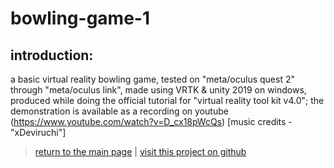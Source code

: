 # bowling-game-1

## introduction:

a basic virtual reality bowling game, tested on "meta/oculus quest 2" through "meta/oculus link", made using VRTK & unity 2019 on windows, produced while doing the official tutorial for "virtual reality tool kit v4.0"; the demonstration is available as a recording on youtube (https://www.youtube.com/watch?v=D_cx18pWcQs) [music credits - "xDeviruchi"]

> [return to the main page](https://ahiyantra.github.io)
> |
> [visit this project on github](https://github.com/ahiyantra/bowling-game-1)